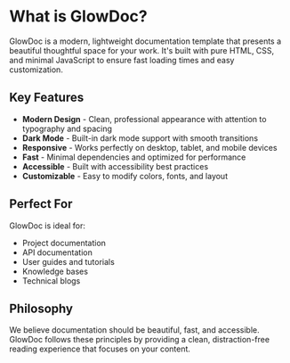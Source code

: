 # What is GlowDoc?

GlowDoc is a modern, lightweight documentation template that presents a beautiful thoughtful space for your work. It's built with pure HTML, CSS, and minimal JavaScript to ensure fast loading times and easy customization.

## Key Features

- **Modern Design** - Clean, professional appearance with attention to typography and spacing
- **Dark Mode** - Built-in dark mode support with smooth transitions
- **Responsive** - Works perfectly on desktop, tablet, and mobile devices
- **Fast** - Minimal dependencies and optimized for performance
- **Accessible** - Built with accessibility best practices
- **Customizable** - Easy to modify colors, fonts, and layout

## Perfect For

GlowDoc is ideal for:

- Project documentation
- API documentation
- User guides and tutorials
- Knowledge bases
- Technical blogs

## Philosophy

We believe documentation should be beautiful, fast, and accessible. GlowDoc follows these principles by providing a clean, distraction-free reading experience that focuses on your content.